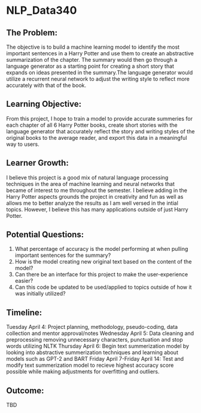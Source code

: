 # NLP_Data340
## The Problem:
The objective is to build a machine learning model to identify the most important sentences in a Harry Potter and use them to create an abstractive summarization of the chapter. The summary would then go through a language generator as a starting point for creating a short story that expands on ideas presented in the summary.The language generator would utilize a recurrent neural network to adjust the writing style to reflect more accurately with that of the book.   

## Learning Objective: 
From this project, I hope to train a model to provide accurate summeries for each chapter of all 6 Harry Potter books, create short stories with the language generator that accurately reflect the story and writing styles of the original books to the average reader, and export this data in a meaningful way to users.

## Learner Growth: 
I believe this project is a good mix of natural language processing techniques in the area of machine learning and neural networks that became of interest to me throughout the semester. I believe adding in the Harry Potter aspects grounds the project in creativity and fun as well as allows me to better analyze the results as I am well versed in the intial topics. However, I believe this has many applications outside of just Harry Potter. 

## Potential Questions: 
1. What percentage of accuracy is the model performing at when pulling important sentences for the summary? 
2. How is the model creating new original text based on the content of the model?
3. Can there be an interface for this project to make the user-experience easier? 
4. Can this code be updated to be used/applied to topics outside of how it was initially utilized? 

## Timeline: 
Tuesday April 4: Project planning, methodology, pseudo-coding, data collection and mentor approval/notes 
Wednesday April 5: Data cleaning and preprocessing removing unnecessary characters, punctuation and stop words utilizing NLTK
Thursday April 6: Begin text summerization model by looking into abstractive summerization techniques and learning about models such as GPT-2 and BART 
Friday April 7-Friday April 14: Test and modify text summerization model to recieve highest accuracy score possible while making adjustments for overfitting and outliers. 

## Outcome: 
TBD
